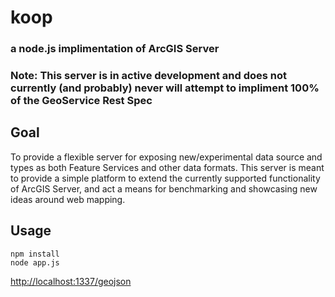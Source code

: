 # koop
### a node.js implimentation of ArcGIS Server

### Note: This server is in active development and does not currently (and probably) never will attempt to impliment 100% of the GeoService Rest Spec

## Goal 

To provide a flexible server for exposing new/experimental data source and types as both Feature Services and other data formats. This server is meant to provide a simple platform to extend the currently supported functionality of ArcGIS Server, and act a means for benchmarking and showcasing new ideas around web mapping.

## Usage 

    npm install
    node app.js 

  [http://localhost:1337/geojson](http://localhost:1337/geojson)

